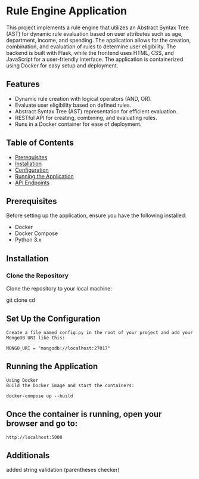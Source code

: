 # Rule Engine Application

This project implements a rule engine that utilizes an Abstract Syntax Tree (AST) for dynamic rule evaluation based on user attributes such as age, department, income, and spending. The application allows for the creation, combination, and evaluation of rules to determine user eligibility. The backend is built with Flask, while the frontend uses HTML, CSS, and JavaScript for a user-friendly interface. The application is containerized using Docker for easy setup and deployment.

## Features

- Dynamic rule creation with logical operators (AND, OR).
- Evaluate user eligibility based on defined rules.
- Abstract Syntax Tree (AST) representation for efficient evaluation.
- RESTful API for creating, combining, and evaluating rules.
- Runs in a Docker container for ease of deployment.

## Table of Contents

- [Prerequisites](#prerequisites)
- [Installation](#installation)
- [Configuration](#configuration)
- [Running the Application](#running-the-application)
- [API Endpoints](#api-endpoints)

## Prerequisites

Before setting up the application, ensure you have the following installed:

- Docker
- Docker Compose
- Python 3.x

## Installation

### Clone the Repository

Clone the repository to your local machine:

git clone <repository-url>
cd <project-directory>

## Set Up the Configuration
    Create a file named config.py in the root of your project and add your MongoDB URI like this:

    MONGO_URI = "mongodb://localhost:27017"

## Running the Application
    Using Docker
    Build the Docker image and start the containers:

    docker-compose up --build
## Once the container is running, open your browser and go to:

    http://localhost:5000
## Additionals
  added string validation (parentheses checker)
  
